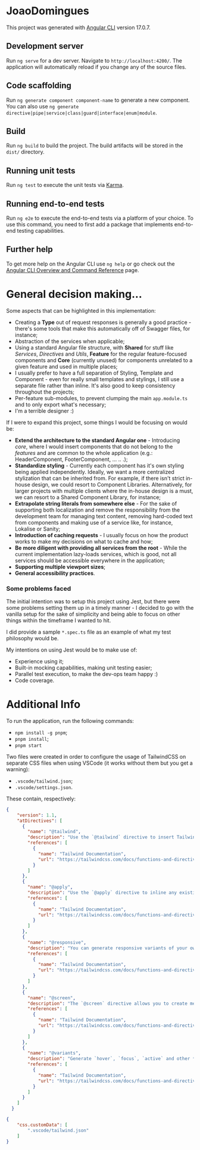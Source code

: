 # JoaoDomingues

This project was generated with [Angular CLI](https://github.com/angular/angular-cli) version 17.0.7.

## Development server

Run `ng serve` for a dev server. Navigate to `http://localhost:4200/`. The application will automatically reload if you change any of the source files.

## Code scaffolding

Run `ng generate component component-name` to generate a new component. You can also use `ng generate directive|pipe|service|class|guard|interface|enum|module`.

## Build

Run `ng build` to build the project. The build artifacts will be stored in the `dist/` directory.

## Running unit tests

Run `ng test` to execute the unit tests via [Karma](https://karma-runner.github.io).

## Running end-to-end tests

Run `ng e2e` to execute the end-to-end tests via a platform of your choice. To use this command, you need to first add a package that implements end-to-end testing capabilities.

## Further help

To get more help on the Angular CLI use `ng help` or go check out the [Angular CLI Overview and Command Reference](https://angular.io/cli) page.

# General decision making...

Some aspects that can be highlighted in this implementation:
 - Creating a **Type** out of request responses is generally a good practice - there's some tools that make this automatically off of Swagger files, for instance;
 - Abstraction of the services when applicable;
 - Using a standard Angular file structure, with **Shared** for stuff like *Services*, *Directives* and *Utils*, **Feature** for the regular feature-focused components and **Core** (currently unused) for components unrelated to a given feature and used in multiple places;
 - I usually prefer to have a full separation of Styling, Template and Component - even for really small templates and stylings, I still use a separate file rather than inline. It's also good to keep consistency throughout the projects;
 - Per-feature sub-modules, to prevent clumping the main `app.module.ts` and to only export what's necessary;
 - I'm a terrible designer :)

If I were to expand this project, some things I would be focusing on would be:
 - **Extend the architecture to the standard Angular one** - Introducing *core*, where I would insert components that do not belong to the *features* and are common to the whole application (e.g.: HeaderComponent, FooterComponent, ... .. .);
 - **Standardize styling** - Currently each component has it's own styling being applied independently. Ideally, we want a more centralized stylization that can be inherited from. For example, if there isn't strict in-house design, we could resort to Component Libraries. Alternatively, for larger projects with multiple clients where the in-house design is a must, we can resort to a Shared Component Library, for instance; 
 - **Extrapolate string literals from somewhere else** - For the sake of supporting both localization and remove the responsibility from the development team for managing text content, removing hard-coded text from components and making use of a service like, for instance, Lokalise or Sanity;
 - **Introduction of caching requests** - I usually focus on how the product works to make my decisions on what to cache and how;
 - **Be more diligent with providing all services from the root** - While the current implementation lazy-loads services, which is good, not all services should be accessible everywhere in the application;
 - **Supporting multiple viewport sizes**;
 - **General accessibility practices**.

### Some problems faced

The initial intention was to setup this project using Jest, but there were some problems setting them up in a timely manner - I decided to go with the vanilla setup for the sake of simplicity and being able to focus on other things within the timeframe I wanted to hit.

I did provide a sample `*.spec.ts` file as an example of what my test philosophy would be.

My intentions on using Jest would be to make use of:
 - Experience using it;
 - Built-in mocking capabilities, making unit testing easier;
 - Parallel test execution, to make the dev-ops team happy :) 
 - Code coverage.

# Additional Info

To run the application, run the following commands:

- `npm install -g pnpm`;
- `pnpm install`;
- `pnpm start`

Two files were created in order to configure the usage of TailwindCSS on separate CSS files when using VSCode (it works without them but you get a warning):
 - `.vscode/tailwind.json`;
 - `.vscode/settings.json`.

These contain, respectively:

```json
{
    "version": 1.1,
    "atDirectives": [
      {
        "name": "@tailwind",
        "description": "Use the `@tailwind` directive to insert Tailwind's `base`, `components`, `utilities` and `screens` styles into your CSS.",
        "references": [
          {
            "name": "Tailwind Documentation",
            "url": "https://tailwindcss.com/docs/functions-and-directives#tailwind"
          }
        ]
      },
      {
        "name": "@apply",
        "description": "Use the `@apply` directive to inline any existing utility classes into your own custom CSS. This is useful when you find a common utility pattern in your HTML that you’d like to extract to a new component.",
        "references": [
          {
            "name": "Tailwind Documentation",
            "url": "https://tailwindcss.com/docs/functions-and-directives#apply"
          }
        ]
      },
      {
        "name": "@responsive",
        "description": "You can generate responsive variants of your own classes by wrapping their definitions in the `@responsive` directive:\n```css\n@responsive {\n  .alert {\n    background-color: #E53E3E;\n  }\n}\n```\n",
        "references": [
          {
            "name": "Tailwind Documentation",
            "url": "https://tailwindcss.com/docs/functions-and-directives#responsive"
          }
        ]
      },
      {
        "name": "@screen",
        "description": "The `@screen` directive allows you to create media queries that reference your breakpoints by **name** instead of duplicating their values in your own CSS:\n```css\n@screen sm {\n  /* ... */\n}\n```\n…gets transformed into this:\n```css\n@media (min-width: 640px) {\n  /* ... */\n}\n```\n",
        "references": [
          {
            "name": "Tailwind Documentation",
            "url": "https://tailwindcss.com/docs/functions-and-directives#screen"
          }
        ]
      },
      {
        "name": "@variants",
        "description": "Generate `hover`, `focus`, `active` and other **variants** of your own utilities by wrapping their definitions in the `@variants` directive:\n```css\n@variants hover, focus {\n   .btn-brand {\n    background-color: #3182CE;\n  }\n}\n```\n",
        "references": [
          {
            "name": "Tailwind Documentation",
            "url": "https://tailwindcss.com/docs/functions-and-directives#variants"
          }
        ]
      }
    ]
  }
```

```json
{
    "css.customData": [
        ".vscode/tailwind.json"
    ]
}
```